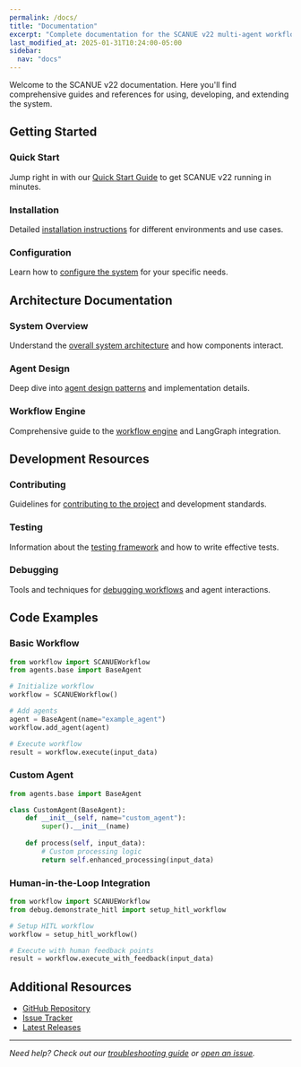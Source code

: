 ```yaml
---
permalink: /docs/
title: "Documentation"
excerpt: "Complete documentation for the SCANUE v22 multi-agent workflow system."
last_modified_at: 2025-01-31T10:24:00-05:00
sidebar:
  nav: "docs"
---
```


Welcome to the SCANUE v22 documentation. Here you'll find comprehensive guides and references for using, developing, and extending the system.

## Getting Started

### Quick Start
Jump right in with our [Quick Start Guide](/docs/quick-start-guide/) to get SCANUE v22 running in minutes.

### Installation
Detailed [installation instructions](/docs/installation/) for different environments and use cases.

### Configuration
Learn how to [configure the system](/docs/configuration/) for your specific needs.

## Architecture Documentation

### System Overview
Understand the [overall system architecture](/docs/system-overview/) and how components interact.

### Agent Design
Deep dive into [agent design patterns](/docs/agent-design/) and implementation details.

### Workflow Engine
Comprehensive guide to the [workflow engine](/docs/workflow-engine/) and LangGraph integration.

## Development Resources

### Contributing
Guidelines for [contributing to the project](/docs/contributing/) and development standards.

### Testing
Information about the [testing framework](/docs/testing/) and how to write effective tests.

### Debugging
Tools and techniques for [debugging workflows](/docs/debugging/) and agent interactions.

## Code Examples

### Basic Workflow
```python
from workflow import SCANUEWorkflow
from agents.base import BaseAgent

# Initialize workflow
workflow = SCANUEWorkflow()

# Add agents
agent = BaseAgent(name="example_agent")
workflow.add_agent(agent)

# Execute workflow
result = workflow.execute(input_data)
```

### Custom Agent
```python
from agents.base import BaseAgent

class CustomAgent(BaseAgent):
    def __init__(self, name="custom_agent"):
        super().__init__(name)
    
    def process(self, input_data):
        # Custom processing logic
        return self.enhanced_processing(input_data)
```

### Human-in-the-Loop Integration
```python
from workflow import SCANUEWorkflow
from debug.demonstrate_hitl import setup_hitl_workflow

# Setup HITL workflow
workflow = setup_hitl_workflow()

# Execute with human feedback points
result = workflow.execute_with_feedback(input_data)
```



## Additional Resources

- [GitHub Repository](https://github.com/iLevyTate/scanue-v22)
- [Issue Tracker](https://github.com/iLevyTate/scanue-v22/issues)
- [Latest Releases](https://github.com/iLevyTate/scanue-v22/releases)

---

*Need help? Check out our [troubleshooting guide](/docs/troubleshooting/) or [open an issue](https://github.com/iLevyTate/scanue-v22/issues/new).*